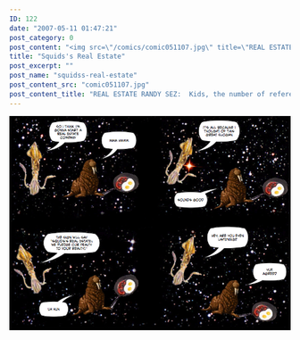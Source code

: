 ```yaml
---
ID: 122
date: "2007-05-11 01:47:21"
post_category: 0
post_content: "<img src=\"/comics/comic051107.jpg\" title=\"REAL ESTATE RANDY SEZ:  Kids, the number of references to feudalism your slogan contains directly influences your chance of success in today's market!\">/>"
title: "Squids's Real Estate"
post_excerpt: ""
post_name: "squidss-real-estate"
post_content_src: "comic051107.jpg"
post_content_title: "REAL ESTATE RANDY SEZ:  Kids, the number of references to feudalism your slogan contains directly influences your chance of success in today's market!"
---
```



[![REAL ESTATE RANDY SEZ:  Kids, the number of references to feudalism your slogan contains directly influences your chance of success in today's market!](/comics-hi-res/comic051107.jpg)](/comics-hi-res/comic051107.jpg)
